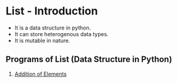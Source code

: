 # List - Introduction
- It is a data structure in python.
- It can store heterogenous data types.
- It is mutable in nature.

## Programs of List (Data Structure in Python)
1. [Addition of Elements]()

